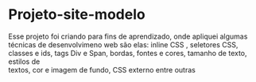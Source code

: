 # Projeto-site-modelo

Esse projeto foi criando  para fins de aprendizado, onde
apliquei algumas técnicas  de desenvolvimeno web  são  elas:
inline CSS  ,  seletores CSS,  classes e ids,  tags  Div e Span,
bordas,  fontes  e  cores,  tamanho  de  texto,  estilos  de  
textos,  cor  e  imagem  de fundo,  CSS  externo  entre  outras
